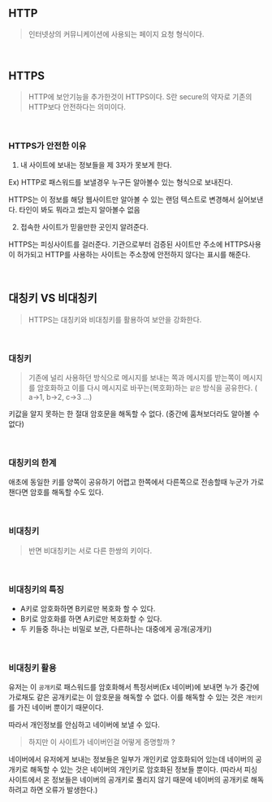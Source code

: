 ## HTTP
> 인터넷상의 커뮤니케이션에 사용되는 페이지 요청 형식이다. 

<br>

## HTTPS
> HTTP에 보안기능을 추가한것이 HTTPS이다. S란 secure의 약자로 기존의 HTTP보다 안전하다는 의미이다.

<br>

### HTTPS가 안전한 이유

1. 내 사이트에 보내는 정보들을 제 3자가 못보게 한다.

Ex) HTTP로 패스워드를 보낼경우 누구든 알아볼수 있는 형식으로 보내진다.

HTTPS는 이 정보를 해당 웹사이트만 알아볼 수 있는 랜덤 텍스트로 변경해서 실어보낸다. 타인이 봐도 뭐라고 썼는지 알아볼수 없음

2. 접속한 사이트가 믿을만한 곳인지 알려준다.

HTTPS는 피싱사이트를 걸러준다. 기관으로부터 검증된 사이트만 주소에 HTTPS사용이 허가되고 HTTP를 사용하는 사이트는 주소창에 안전하지 않다는 표시를 해준다.

<br>

## 대칭키 VS 비대칭키

> HTTPS는 대칭키와 비대칭키를 활용하여 보안을 강화한다.

<br>

### 대칭키

> 기존에 널리 사용하던 방식으로 메시지를 보내는 쪽과 메시지를 받는쪽이 메시지를 암호화하고 이를 다시 메시지로 바꾸는(복호화)하는 `같은` 방식을 공유한다. ( a→1, b→2, c→3 …)

키값을 알지 못하는 한 절대 암호문을 해독할 수 없다. (중간에 훔쳐보더라도 알아볼 수 없다)

<br>

### 대칭키의 한계

애초에 동일한 키를 양쪽이 공유하기 어렵고 한쪽에서 다른쪽으로 전송할때 누군가 가로챈다면 암호를 해독할 수도 있다.

<br>

### 비대칭키

> 반면 비대칭키는 서로 다른 한쌍의 키이다.

<br>

### 비대칭키의 특징

- A키로 암호화하면 B키로만 복호화 할 수 있다.
- B키로 암호화를 하면 A키로만 복호화할 수 있다.
- 두 키들중 하나는 비밀로 보관, 다른하나는 대중에게 공개(공개키)

<br>

### 비대칭키 활용

유저는 이 `공개키`로 패스워드를 암호화해서 특정서버(Ex 네이버)에 보내면 누가 중간에 가로채도 같은 공개키로는 이 암호문을 해독할 수 없다. 이를 해독할 수 있는 것은 `개인키`를 가진 네이버 뿐이기 때문이다.

따라서 개인정보를 안심하고 네이버에 보낼 수 있다.

> 하지만 이 사이트가 네이버인걸 어떻게 증명할까 ?

네이버에서 유저에게 보내는 정보들은 일부가 개인키로 암호화되어 있는데 네이버의 공개키로 해독할 수 있는 것은 네이버의 개인키로 암호화된 정보들 뿐이다. (따라서 피싱 사이트에서 온 정보들은 네이버의 공개키로 풀리지 않기 때문에 네이버의 공개키로 해독하려고 하면 오류가 발생한다.)
